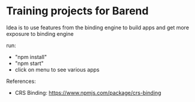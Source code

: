 # Training projects for Barend

Idea is to use features from the binding engine to build apps and get more exposure to binding engine

run:
- "npm install" 
- "npm start" 
- click on menu to see various apps

References:
- CRS Binding:
    https://www.npmjs.com/package/crs-binding




